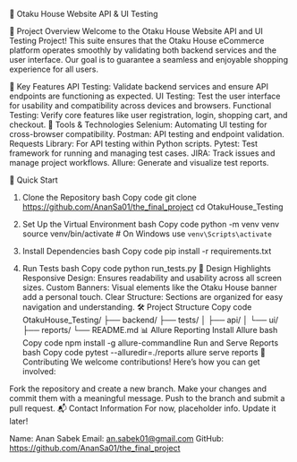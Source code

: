 🏯 Otaku House Website API & UI Testing

🌟 Project Overview
Welcome to the Otaku House Website API and UI Testing Project! This suite ensures that the Otaku House eCommerce platform operates smoothly by validating both backend services and the user interface. Our goal is to guarantee a seamless and enjoyable shopping experience for all users.

🎯 Key Features
API Testing: Validate backend services and ensure API endpoints are functioning as expected.
UI Testing: Test the user interface for usability and compatibility across devices and browsers.
Functional Testing: Verify core features like user registration, login, shopping cart, and checkout.
🔧 Tools & Technologies
Selenium: Automating UI testing for cross-browser compatibility.
Postman: API testing and endpoint validation.
Requests Library: For API testing within Python scripts.
Pytest: Test framework for running and managing test cases.
JIRA: Track issues and manage project workflows.
Allure: Generate and visualize test reports.

🚀 Quick Start

1. Clone the Repository
bash
Copy code
git clone https://github.com/AnanSa01/the_final_project
cd OtakuHouse_Testing

2. Set Up the Virtual Environment
bash
Copy code
python -m venv venv
source venv/bin/activate  # On Windows use `venv\Scripts\activate`

3. Install Dependencies
bash
Copy code
pip install -r requirements.txt

4. Run Tests
bash
Copy code
python run_tests.py
🎨 Design Highlights
Responsive Design: Ensures readability and usability across all screen sizes.
Custom Banners: Visual elements like the Otaku House banner add a personal touch.
Clear Structure: Sections are organized for easy navigation and understanding.
🛠 Project Structure
Copy code
OtakuHouse_Testing/
├── backend/
├── tests/
│   ├── api/
│   └── ui/
├── reports/
└── README.md
📊 Allure Reporting
Install Allure
bash
Copy code
npm install -g allure-commandline
Run and Serve Reports
bash
Copy code
pytest --alluredir=./reports
allure serve reports
👥 Contributing
We welcome contributions! Here’s how you can get involved:

Fork the repository and create a new branch.
Make your changes and commit them with a meaningful message.
Push to the branch and submit a pull request.
📬 Contact Information
For now, placeholder info. Update it later!

Name: Anan Sabek
Email: an.sabek01@gmail.com
GitHub: https://github.com/AnanSa01/the_final_project
